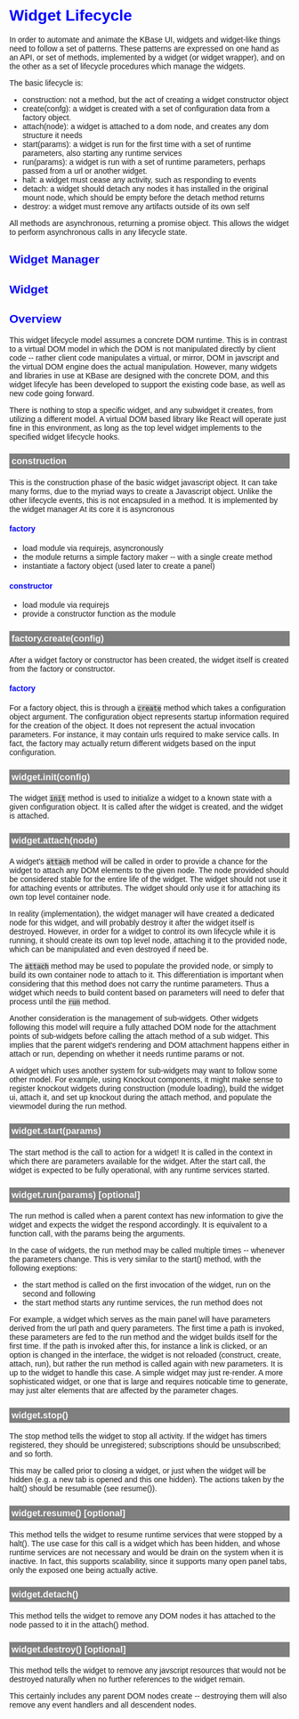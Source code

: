 # Widget Lifecycle

In order to automate and animate the KBase UI, widgets and widget-like things need to follow a set of patterns. These patterns are expressed on one hand as an API, or set of methods, implemented by a widget (or widget wrapper), and on the other as a set of lifecycle procedures which manage the widgets.

The basic lifecycle is:

- construction: not a method, but the act of creating a widget constructor object
- create(confg): a widget is created with a set of configuration data from a factory object.
- attach(node): a widget is attached to a dom node, and creates any dom structure it needs
- start(params): a widget is run for the first time with a set of runtime parameters, also starting any runtime services
- run(params): a widget is run with a set of runtime parameters, perhaps passed from a url or another widget.
- halt: a widget must cease any activity, such as responding to events
- detach: a widget should detach any nodes it has installed in the original mount node, which should be empty before the detach method returns
- destroy: a widget must remove any artifacts outside of its own self

All methods are asynchronous, returning a promise object. This allows the widget to perform asynchronous calls in any lifecycle state.

## Widget Manager

## Widget

## Overview

This widget lifecycle model assumes a concrete DOM runtime. This is in contrast to a virtual DOM model in which the DOM is not manipulated directly by client code -- rather client code manipulates a virtual, or mirror, DOM in javscript and the virtual DOM engine does the actual manipulation. However, many widgets and libraries in use at KBase are designed with the concrete DOM, and this widget lifecyle has been developed to support the existing code base, as well as new code going forward.

There is nothing to stop a specific widget, and any subwidget it creates, from utilizing a different model. A virtual DOM based library like React will operate just fine in this environment, as long as the top level widget implements to the specified widget lifecycle hooks.



### construction

This is the construction phase of the basic widget javascript object.
It can take many forms, due to the myriad ways to create a Javascript object. 
Unlike the other lifecycle events, this is not encapsuled in a method.
It is implemented by the widget manager
At its core it is asyncronous

#### factory
- load module via requirejs, asyncronously
- the module returns a simple factory maker -- with a single create method
- instantiate a factory object (used later to create a panel)

#### constructor
- load module via requirejs
- provide a constructor function as the module


### factory.create(config)

After a widget factory or constructor has been created, the widget itself is created from the factory or constructor. 

#### factory 

For a factory object, this is through a ```create``` method which takes a configuration object argument. The configuration object represents startup information required for the creation of the object. It does not represent the actual invocation parameters. For instance, it may contain urls required to make service calls. In fact, the factory may actually return different widgets based on the input configuration.

### widget.init(config)

The widget ```init``` method is used to initialize a widget to a known state with a given configuration object. It is called after the widget is created, and the widget is attached.

### widget.attach(node)

A widget's ```attach``` method will be called in order to provide a chance for the widget to attach any DOM elements to the given node. The node provided should be considered stable for the entire life of the widget. The widget should not use it for attaching events or attributes. The widget should only use it for attaching its own top level container node. 

In reality (implementation), the widget manager will have created a dedicated node for this widget, and will probably destroy it after the widget itself is destroyed. However, in order for a widget to control its own lifecycle while it is running, it should create its own top level node, attaching it to the provided node, which can be manipulated and even destroyed if need be.

The ```attach``` method may be used to populate the provided node, or simply to build its own container node to attach to it. This differentiation is important when considering that this method does not carry the runtime parameters. Thus a widget which needs to build content based on parameters will need to defer that process until the ```run``` method.

Another consideration is the management of sub-widgets. Other widgets following this model will require a fully attached DOM node for the attachment points of sub-widgets before calling the attach method of a sub widget. This implies that the parent widget's rendering and DOM attachment happens either in attach or run, depending on whether it needs runtime params or not.

A widget which uses another system for sub-widgets may want to follow some other model. For example, using Knockout components, it might make sense to register knockout widgets during construction (module loading), build the widget ui, attach it, and set up knockout during the attach method, and populate the viewmodel during the run method.

### widget.start(params)

The start method is the call to action for a widget! It is called in the context in which there are parameters available for the widget. After the start call, the widget is expected to be fully operational, with any runtime services started.

### widget.run(params) [optional]

The run method is called when a parent context has new information to give the widget and expects the widget the respond accordingly. It is equivalent to a function call, with the params being the arguments. 

In the case of widgets, the run method may be called multiple times -- whenever the parameters change. This is very similar to the start() method, with the following exeptions:
- the start method is called on the first invocation of the widget, run on the second and following
- the start method starts any runtime services, the run method does not

For example, a widget which serves as the main panel will have parameters derived from the url path and query parameters. The first time a path is invoked, these parameters are fed to the run method and the widget builds itself for the first time. If the path is invoked after this, for instance a link is clicked, or an option is changed in the interface, the widget is not reloaded (construct, create, attach, run), but rather the run method is called again with new parameters. It is up to the widget to handle this case. A simple widget may just re-render. A more sophisticated widget, or one that is large and requires noticable time to generate, may just alter elements that are affected by the parameter chages.


### widget.stop()

The stop method tells the widget to stop all activity. If the widget has timers registered, they should be unregistered; subscriptions should be unsubscribed; and so forth. 

This may be called prior to closing a widget, or just when the widget will be hidden (e.g. a new tab is opened and this one hidden). The actions taken by the halt() should be resumable (see resume()).

### widget.resume() [optional]

This method tells the widget to resume runtime services that were stopped by a halt().
The use case for this call is a widget which has been hidden, and whose runtime services are not necessary and would be drain on the system when it is inactive. In fact, this supports scalability, since it supports many open panel tabs, only the exposed one being actually active.

### widget.detach()

This method tells the widget to remove any DOM nodes it has attached to the node passed to it in the attach() method.

### widget.destroy() [optional]

This method tells the widget to remove any javscript resources that would not be destroyed naturally when no further references to the widget remain. 

This certainly includes any parent DOM nodes create -- destroying them will also remove any event handlers and all descendent nodes.



<style type="text/css">
    body {
        font-family: sans-serif;
    }
    h1, h2, h3, h4, h5, h6 {
        xcolor: #FFF;
        color: blue;
    }
    h3 {
        padding: 4px;
        background-color: gray;
        color: #FFF;
    }
     code {
        xmargin: 1em;
        xdisplay: block;
        xpadding: 1em;
        xcolor: lime;
        background-color: #CCC;
    }
    pre > code {
        margin: 1em;
        display: block;
        padding: 1em;
        color: lime;
        background-color: black;
    }
</style>